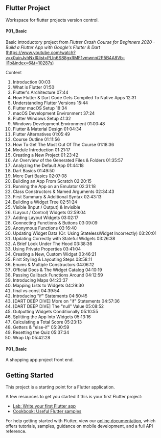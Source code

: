 ## Flutter Project 

Workspace for flutter projects version control.

#### P01_Basic

Basic introductory project from *Flutter Crash Course for Beginners 2020 - Build a Flutter App with Google's Flutter & Dart* (https://www.youtube.com/watch?v=x0uinJvhNxI&list=PLln6S88gxRMF1vmwnni2P5B4A8Vb-ll1b&index=6&t=10287s)

Content
<ol>
<li>Introduction 00:03</li>
<li>What is Flutter 01:50</li>
<li>Flutter's Architecture 07:44</li>
<li>How Flutter & Dart Code Gets Compiled To Native Apps 12:31</li>
<li>Understanding Flutter Versions 15:44</li>
<li>Flutter macOS Setup 18:34</li>
<li>macOS Development Environment 37:24</li>
<li>Flutter Windows Setup 41:32</li>
<li>Windows Development Environment 01:00:48</li>
<li>Flutter & Material Design 01:04:34</li>
<li>Flutter Alternatives 01:05:49</li>
<li>Course Outline 01:11:56</li>
<li>How To Get The Most Out Of The Course 01:18:36</li>
<li>Module Introduction 01:21:17</li>
<li>Creating a New Project 01:23:42</li>
<li>An Overview of the Generated Files & Folders 01:35:57</li>
<li>Analyzing the Default App 01:44:18</li>
<li>Dart Basics 01:49:50</li>
<li>More Dart Basics 02:07:08</li>
<li>Building an App From Scratch 02:20:15</li>
<li>Running the App on an Emulator 02:31:18</li>
<li>Class Constructors & Named Arguments 02:34:43</li>
<li>First Summary & Additional Syntax 02:43:13</li>
<li>Building a Widget Tree 02:51:24</li>
<li>Visible (Input / Output) & Invisible</li>
<li>(Layout / Control) Widgets 02:59:04</li>
<li>Adding Layout Widgets 03:02:17</li>
<li>Connecting Functions & Buttons 03:09:09</li>
<li>Anonymous Functions 03:16:40</li>
<li>Updating Widget Data (Or: Using StatelessWidget Incorrectly) 03:20:01</li>
<li>Updating Correctly with Stateful Widgets 03:26:38</li>
<li>A Brief Look Under The Hood 03:38:36</li>
<li>Using Private Properties 03:41:04</li>
<li>Creating a New, Custom Widget 03:46:21</li>
<li>First Styling & Layouting Steps 03:58:11</li>
<li>Enums & Multiple Constructors 04:06:12</li>
<li>Official Docs & The Widget Catalog 04:10:19</li>
<li>Passing Callback Functions Around 04:12:59</li>
<li>Introducing Maps 04:23:37</li>
<li>Mapping Lists to Widgets 04:29:30</li>
<li>final vs const 04:39:54</li>
<li>Introducing "if" Statements 04:50:45</li>
<li>[DART DEEP DIVE] More on "if" Statements 04:57:36</li>
<li>[DART DEEP DIVE] The "null" Value 05:08:52</li>
<li>Outputting Widgets Conditionally 05:10:55</li>
<li>Splitting the App Into Widgets 05:13:16</li>
<li>Calculating a Total Score 05:23:13</li>
<li>Getters & "else-if" 05:30:59</li>
<li>Resetting the Quiz 05:37:34</li>
<li>Wrap Up 05:42:28</li>
</ol>

####  P01_Basic

A shopping app project front end.

## Getting Started

This project is a starting point for a Flutter application.

A few resources to get you started if this is your first Flutter project:

- [Lab: Write your first Flutter app](https://flutter.dev/docs/get-started/codelab)
- [Cookbook: Useful Flutter samples](https://flutter.dev/docs/cookbook)

For help getting started with Flutter, view our
[online documentation](https://flutter.dev/docs), which offers tutorials,
samples, guidance on mobile development, and a full API reference.

